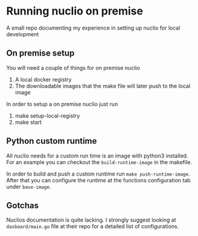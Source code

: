 # Running nuclio on premise
A small repo documenting my experience in setting up nuclio for local development

## On premise setup
You will need a couple of things for on premise nuclio
1. A local docker registry
2. The downloadable images that the make file will later push to the local image

In order to setup a on premise nuclio just run 
1. make setup-local-registry
2. make start

## Python custom runtime
All nuclio needs for a custom run time is an image with python3 installed.
For an example you can checkout the `build-runtime-image` in the makefile.

In order to build and push a custom runtime run `make push-runtime-image`.
After that you can configure the runtime at the functions configuration tab under `base-image`.

## Gotchas
Nuclios documentation is quite lacking.
I strongly suggest looking at `dasboard/main.go` file at their repo for a detailed list of configurations.

